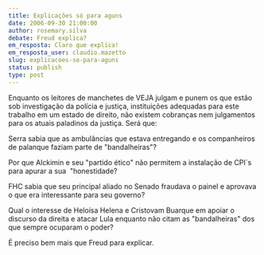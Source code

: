```yaml
---
title: Explicações só para aguns
date: 2006-09-30 21:00:00
author: rosemary.silva
debate: Freud explica?
em_resposta: Claro que explica!
em_resposta_user: claudio.mazetto
slug: explicacoes-so-para-aguns
status: publish 
type: post
---
```


Enquanto os leitores de manchetes de VEJA julgam e punem os que estão sob investigação da polícia e justiça, instituições adequadas para este trabalho em um estado de direito, não existem cobranças nem julgamentos para os atuais paladinos da justiça. Será que:


Serra sabia que as ambulâncias que estava entregando e os companheiros de palanque faziam parte de "bandalheiras"?


Por que Alckimin e seu "partido ético" não permitem a instalação de CPI´s para apurar a sua  "honestidade?


FHC sabia que seu principal aliado no Senado fraudava o painel e aprovava o que era interessante para seu governo?


Qual o interesse de Heloísa Helena e Cristovam Buarque em apoiar o discurso da direita e atacar Lula enquanto não citam as "bandalheiras" dos que sempre ocuparam o poder?


É preciso bem mais que Freud para explicar.


